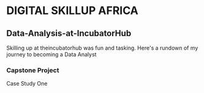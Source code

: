 # DIGITAL SKILLUP AFRICA 
## Data-Analysis-at-IncubatorHub
Skilling up at theincubatorhub was fun and tasking. Here's a rundown of my journey to becoming a Data Analyst

### Capstone Project
Case Study One
